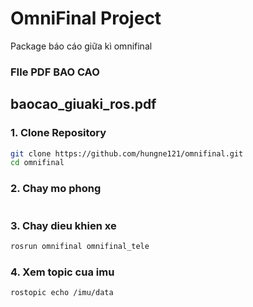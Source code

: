 # OmniFinal Project

Package báo cáo giữa kì omnifinal
### FIle PDF BAO CAO
## baocao_giuaki_ros.pdf

### 1. Clone Repository

```bash
git clone https://github.com/hungne121/omnifinal.git
cd omnifinal
```

### 2. Chay mo phong
```roslaunch omnifinal omnifinal.launch
```
### 3. Chay dieu khien xe
```bash
rosrun omnifinal omnifinal_tele
```
### 4. Xem topic cua imu
```bash
rostopic echo /imu/data
```

